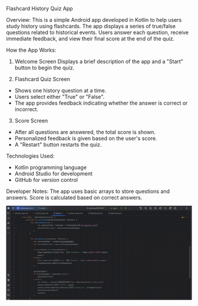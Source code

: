 Flashcard History Quiz App

Overview:
This is a simple Android app developed in Kotlin to help users study history using flashcards. 
The app displays a series of true/false questions related to historical events. Users answer each question, 
receive immediate feedback, and view their final score at the end of the quiz.

How the App Works:
1. Welcome Screen
Displays a brief description of the app and a "Start" button to begin the quiz.

2. Flashcard Quiz Screen
- Shows one history question at a time.
- Users select either "True" or "False".
- The app provides feedback indicating whether the answer is correct or incorrect.

3. Score Screen
- After all questions are answered, the total score is shown.
- Personalized feedback is given based on the user's score.
- A "Restart" button restarts the quiz.

Technologies Used:
- Kotlin programming language
- Android Studio for development
- GitHub for version control

Developer Notes:
The app uses basic arrays to store questions and answers.
Score is calculated based on correct answers.

![image alt](https://github.com/st10476957/IMAD-ASSIGNMENT-2/blob/master/imad2/quiz%20screen%20code.png)

